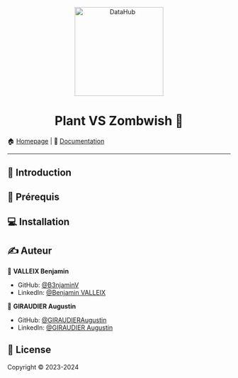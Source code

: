 <p align="center">
<img alt="DataHub" src="https://cdn4.iconfinder.com/data/icons/game-design-flat-icons-2/512/22_tower_level_game_design_flat_icon-512.png" height="200px" />
</p>
<h1 align="center"> Plant VS Zombwish 👋</h1>

🏠 [Homepage](https://github.com/B3njaminV/unity-tower-defense) |
📰 [Documentation](https://github.com/B3njaminV/unity-tower-defense)

---

## 📣 Introduction

## 📍 Prérequis

## ‍💻 Installation

## ✍️ Auteur

👤 **VALLEIX Benjamin**

* GitHub: [@B3njaminV](https://github.com/B3njaminV)
* LinkedIn: [@Benjamin VALLEIX](https://www.linkedin.com/in/benjamin-valleix-27115719a)

👤 **GIRAUDIER Augustin**

* GitHub: [@GIRAUDIERAugustin](https://github.com/AugustinGiraudier)
* LinkedIn: [@GIRAUDIER Augustin](https://fr.linkedin.com/in/augustin-giraudier)


## 📝 License

Copyright © 2023-2024
